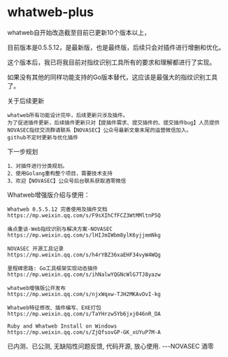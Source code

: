 # whatweb-plus



whatweb自开始改造截至目前已更新10个版本以上，

目前版本是0.5.5.12，是最新版，也是最终版，后续只会对插件进行增删和优化。

这个版本后，我已将我目前对指纹识别工具所有的要求和理解都进行了实现。

如果没有其他的同样功能支持的Go版本替代，这应该是最强大的指纹识别工具了。


关于后续更新

    whatweb所有功能设计完毕，后续更新只涉及插件。
    为了促进插件更新，后续插件更新只对【提插件需求、提交插件的、提交插件bug】人员提供
    NOVASEC指纹交流群请联系【NOVASEC】公众号最新文章末尾的运营微信加入。
    github不定时更新与优化插件


下一步规划

    1、对插件进行分类规划。
    2、使用Golang重构整个项目，需要技术支持
    3、欢迎【NOVASEC】公众号后台联系获取酒零微信

Whatweb增强版介绍与使用：

    Whatweb 0.5.5.12 完善使用及插件文档
    https://mp.weixin.qq.com/s/F9sXIhCfFCZ3WtMMltnP5Q

    痛点重谈-Web指纹识别与解决方案-NOVASEC
    https://mp.weixin.qq.com/s/lHIJmIWbm8ylK6yjjmmNkg
    
    NOVASEC 开源工具记录
    https://mp.weixin.qq.com/s/h4rYBZ36xaEHF34vyW4WQg

    里程碑思路: Go工具框架实现动态插件
    https://mp.weixin.qq.com/s/ihNalwYQGNcWlG7TJ8yazw

    whatweb增强版公开发布
    https://mp.weixin.qq.com/s/njxWqxw-TJH2MKAvOvI-kg

    Whatweb特征修改、插件编写、EXE打包
    https://mp.weixin.qq.com/s/TaYHrzw5Yb6jxj046nR_DA

    Ruby and Whatweb Install on Windows
    https://mp.weixin.qq.com/s/ZjQfsovGP-GK_xUYuP7M-A


已内测、已公测, 无缺陷性问题反馈, 代码开源, 放心使用.  ---NOVASEC 酒零
